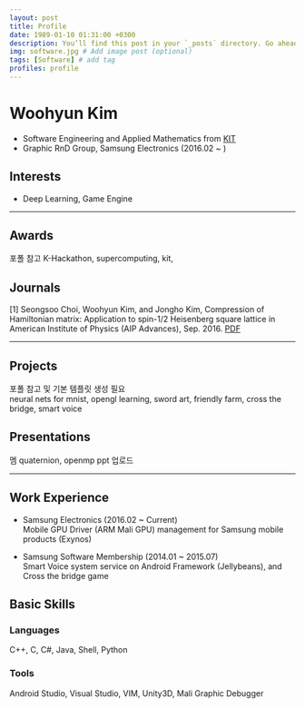 ```yaml
---
layout: post
title: Profile
date: 1989-01-10 01:31:00 +0300
description: You’ll find this post in your `_posts` directory. Go ahead and edit it and re-build the site to see your changes. # Add post description (optional)
img: software.jpg # Add image post (optional)
tags: [Software] # add tag
profiles: profile
---
```


# Woohyun Kim
* Software Engineering and Applied Mathematics from [KIT](http://kumoh.ac.kr)  
* Graphic RnD Group, Samsung Electronics (2016.02 ~ )  

## Interests
* Deep Learning, Game Engine
  
---------------------------
  
## Awards 
포폴 참고
K-Hackathon, supercomputing, kit,

## Journals
[1] Seongsoo Choi, Woohyun Kim, and Jongho Kim, Compression of Hamiltonian matrix: Application to spin-1/2 Heisenberg square
lattice in American Institute of Physics (AIP Advances), Sep. 2016. [PDF](http://aip.scitation.org/doi/pdf/10.1063/1.4963834)
  
---------------------------
  
## Projects
포폴 참고 및 기본 템플릿 생성 필요  
neural nets for mnist, opengl learning,
sword art, friendly farm, cross the bridge, smart voice


## Presentations
멤 quaternion, openmp ppt 업로드
  
---------------------------
  
## Work Experience
* Samsung Electronics (2016.02 ~ Current)  
Mobile GPU Driver (ARM Mali GPU) management for Samsung mobile products (Exynos)

* Samsung Software Membership (2014.01 ~ 2015.07)  
Smart Voice system service on Android Framework (Jellybeans), and Cross the bridge game
  
## Basic Skills  
### Languages
C++, C, C#, Java, Shell, Python

### Tools
Android Studio, Visual Studio, VIM, 
Unity3D, Mali Graphic Debugger